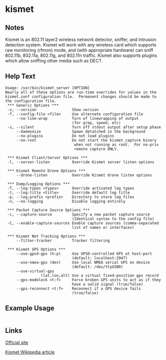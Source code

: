 # kismet

Notes
-------
Kismet is an 802.11 layer2 wireless network detector, sniffer, and intrusion detection system. Kismet will work with any wireless card which supports raw monitoring (rfmon) mode, and (with appropriate hardware) can sniff 802.11b, 802.11a, 802.11g, and 802.11n traffic.
Kismet also supports plugins which allow sniffing other media such as DECT.


Help Text
-------
```
Usage: /usr/bin/kismet_server [OPTION]
Nearly all of these options are run-time overrides for values in the
kismet.conf configuration file.  Permanent changes should be made to
the configuration file.
 *** Generic Options ***
 -v, --version                Show version
 -f, --config-file <file>     Use alternate configuration file
     --no-line-wrap           Turn of linewrapping of output
                              (for grep, speed, etc)
 -s, --silent                 Turn off stdout output after setup phase
     --daemonize              Spawn detatched in the background
     --no-plugins             Do not load plugins
     --no-root				  Do not start the kismet_capture binary 
                               when not running as root.  For no-priv 
                               remote capture ONLY.

 *** Kismet Client/Server Options ***
 -l, --server-listen          Override Kismet server listen options

 *** Kismet Remote Drone Options ***
     --drone-listen           Override Kismet drone listen options

 *** Dump/Logging Options ***
 -T, --log-types <types>      Override activated log types
 -t, --log-title <title>      Override default log title
 -p, --log-prefix <prefix>    Directory to store log files
 -n, --no-logging             Disable logging entirely

 *** Packet Capture Source Options ***
 -c, --capture-source         Specify a new packet capture source
                              (Identical syntax to the config file)
 -C, --enable-capture-sources Enable capture sources (comma-separated
                              list of names or interfaces)

 *** Kismet Net Tracking Options ***
     --filter-tracker         Tracker filtering

 *** Kismet GPS Options ***
     --use-gpsd-gps (h:p)     Use GPSD-controlled GPS at host:port
                              (default: localhost:2947)
     --use-nmea-gps (dev)     Use local NMEA serial GPS on device
                              (default: /dev/ttyUSB0)
     --use-virtual-gps
                (lat,lon,alt) Use a virtual fixed-position gps record
     --gps-modelock <t:f>     Force broken GPS units to act as if they
                              have a valid signal (true/false)
     --gps-reconnect <t:f>    Reconnect if a GPS device fails
                              (true/false)
```

Example Usage
-------


```

```

Links
-------
[Official site](https://www.kismetwireless.net/)

[Kismet Wikipedia article](http://en.wikipedia.org/wiki/Kismet_(software))
